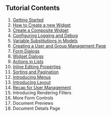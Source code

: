 ## Tutorial Contents

1. [Getting Started](./Tutorial1.md)
2. [How to Create a new Widget](./Tutorial2.md)
3. [Create a Composite Widget](./Tutorial3.md)
4. [Configuring Logging and Debug](./Tutorial4.md)
5. [Variable Substitutions in Models](./Tutorial5.md)
6. [Creating a User and Group Management Page](./Tutorial6.md)
7. [Form Dialogs](./Tutorial7.md)
8. [Widget Dialogs](./Tutorial8.md)
9. [Actions in Lists](./Tutorial9.md)
10. [Inline Editing Properties](./Tutorial10.md)
11. [Sorting and Pagination](./Tutorial11.md)
12. [Introducing Menus](./Tutorial12.md)
13. [Introducing Layout](./Tutorial13.md)
14. [Recap for User Management](./Tutorial14.md)
15. Introducing Rendering Filters
16. More Form Controls
17. Document Previews
18. Document Details Page
